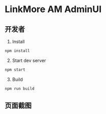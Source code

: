 # LinkMore AM AdminUI

## 开发者
1. Install
``` bash
npm install
```

2. Start dev server
``` bash
npm start
```

3. Build
``` bash
npm run build
```

## 页面截图